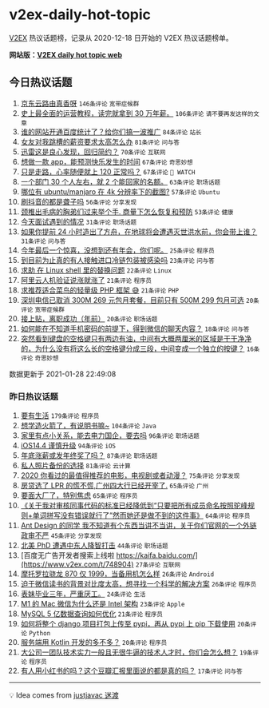 # v2ex-daily-hot-topic

[V2EX](https://www.v2ex.com/) 热议话题榜，记录从 2020-12-18 日开始的 V2EX 热议话题榜单。

**网站版：[V2EX daily hot topic web](https://realleonardo.github.io/v2ex-daily-hot-topic-web/)**

## 今日热议话题

<!-- TODAY BEGIN -->

1. [京东云路由真香呀](https://www.v2ex.com/t/749121) `146条评论` `宽带症候群`
1. [史上最全面的运营教程，读完就拿到 30 万年薪。](https://www.v2ex.com/t/749163) `106条评论` `请不要再发这样的文章`
1. [谁的网站开通百度统计了？给你们搞一波推广](https://www.v2ex.com/t/749107) `84条评论` `站长`
1. [女友对我跳槽的薪资要求太高怎么办](https://www.v2ex.com/t/749289) `81条评论` `问与答`
1. [迅雷这是良心发现，回归简约？](https://www.v2ex.com/t/749096) `70条评论` `互联网`
1. [想做一款 app，能预测快乐发生的时间](https://www.v2ex.com/t/749161) `67条评论` `奇思妙想`
1. [只是走路，心率随便就上 120 正常吗？](https://www.v2ex.com/t/749190) `67条评论` ` WATCH`
1. [一个部门 30 个人左右，就 2 个能回家的名额。](https://www.v2ex.com/t/749131) `63条评论` `职场话题`
1. [哪位有 ubuntu/manjaro 在 4k 分辨率下的截图?](https://www.v2ex.com/t/749254) `57条评论` `Ubuntu`
1. [刷抖音的都是聋子吗](https://www.v2ex.com/t/749097) `56条评论` `分享发现`
1. [颈椎出毛病的胸弟们过来举个手. 商量下怎么恢复和预防](https://www.v2ex.com/t/749108) `53条评论` `健康`
1. [今天面试遇到的情况](https://www.v2ex.com/t/749291) `31条评论` `职场话题`
1. [如果你提前 24 小时造出了方舟，在地球将会遭遇灭世洪水前，你会带上谁？](https://www.v2ex.com/t/749093) `31条评论` `问与答`
1. [今年最后一个惊喜，没想到还有年会，你们呢。](https://www.v2ex.com/t/749321) `25条评论` `程序员`
1. [到目前为止真的有人接触进口冷链包装被感染吗](https://www.v2ex.com/t/749316) `23条评论` `问与答`
1. [求助 在 Linux shell 里的替换问题](https://www.v2ex.com/t/749294) `22条评论` `Linux`
1. [阿里云人机验证说涨就涨了](https://www.v2ex.com/t/749263) `21条评论` `程序员`
1. [求推荐适合菜鸟的轻量级 PHP 框架 😅](https://www.v2ex.com/t/749247) `21条评论` `PHP`
1. [深圳电信已取消 300M 269 元包月套餐，目前只有 500M 299 包月可选](https://www.v2ex.com/t/749281) `20条评论` `宽带症候群`
1. [接上贴，离职成功（年前）](https://www.v2ex.com/t/749094) `20条评论` `职场话题`
1. [如何能在不知道手机密码的前提下，得到微信的聊天内容？](https://www.v2ex.com/t/749264) `18条评论` `问与答`
1. [突然看到键盘的空格键只有两边有油，中间有大概两厘米的区域是干干净净的，为什么没有将这么长的空格键分成三段，中间变成一个独立的按键？](https://www.v2ex.com/t/749318) `16条评论` `奇思妙想`

数据更新于 2021-01-28 22:49:08

<!-- TODAY END -->

### 昨日热议话题

<!-- YESTERDAY BEGIN -->

1. [要有生活](https://www.v2ex.com/t/748746) `179条评论` `程序员`
1. [想学造火箭了，有说明书嘛~](https://www.v2ex.com/t/748922) `104条评论` `Java`
1. [家里有点小关系，能去电力国企，要去吗](https://www.v2ex.com/t/748951) `96条评论` `职场话题`
1. [iOS14.4 谨慎升级](https://www.v2ex.com/t/748810) `94条评论` `iOS`
1. [年底涨薪或发年终奖了吗？](https://www.v2ex.com/t/748760) `87条评论` `职场话题`
1. [私人照片备份的选择](https://www.v2ex.com/t/748801) `81条评论` `云计算`
1. [2020 你看过的最值得推荐的电影，电视剧或者动漫？](https://www.v2ex.com/t/748770) `75条评论` `分享发现`
1. [房贷选了 LPR 的慌不慌,广州四大行已经开宰了.](https://www.v2ex.com/t/748891) `65条评论` `广州`
1. [要面大厂了，特别焦虑](https://www.v2ex.com/t/748756) `65条评论` `程序员`
1. [《关于我对审核同事代码的标准已经降低到“只要把所有成员命名按照驼峰规则+单词拼写没有错误就行了”然而她还是做不到的这件事》](https://www.v2ex.com/t/748956) `64条评论` `程序员`
1. [Ant Design 的同学 我不知道有个东西当讲不当讲，关于你们官网的一个外链政审不严](https://www.v2ex.com/t/748995) `45条评论` `分享发现`
1. [北美 PhD 遭遇中东人降智打击](https://www.v2ex.com/t/748945) `44条评论` `职场话题`
1. [百度无广告开发者搜索上线啦 https://kaifa.baidu.com/](https://www.v2ex.com/t/748904) `27条评论` `互联网`
1. [摩托罗拉骁龙 870 仅 1999，当备用机怎么样](https://www.v2ex.com/t/749028) `26条评论` `Android`
1. [迫于微信读书的背景对比度太高，想寻找一个科学的解决方案](https://www.v2ex.com/t/748876) `26条评论` `程序员`
1. [表妹毕业三年，严重厌工。](https://www.v2ex.com/t/749005) `24条评论` `生活`
1. [M1 的 Mac 微信为什么还是 Intel 架构](https://www.v2ex.com/t/748941) `23条评论` `Apple`
1. [MySQL 5 亿数据查询如何优化](https://www.v2ex.com/t/749013) `21条评论` `程序员`
1. [如何将整个 django 项目打包上传至 pypi，再从 pypi 上 pip 下载使用](https://www.v2ex.com/t/748969) `20条评论` `Python`
1. [服务端用 Kotlin 开发的多不多？](https://www.v2ex.com/t/748773) `20条评论` `程序员`
1. [大公司一团队技术实力一般且无很牛逼的技术人才时，你们会怎么想？](https://www.v2ex.com/t/749043) `19条评论` `程序员`
1. [有人用小红书的吗？这个豆瓣汇报里面说的都是真的吗？](https://www.v2ex.com/t/749078) `17条评论` `问与答`

<!-- YESTERDAY END -->

---

💡 Idea comes from [justjavac 迷渡](https://github.com/justjavac/)
